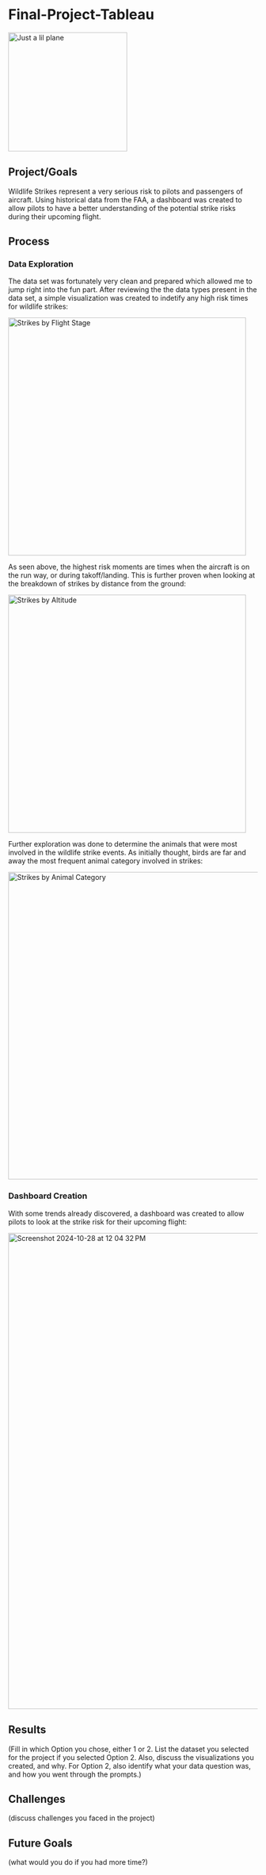 # Final-Project-Tableau

<img width="240" alt="Just a lil plane" src="https://github.com/user-attachments/assets/7c475a0b-2e40-4d75-b1b6-1e926366bb37">

## Project/Goals

Wildlife Strikes represent a very serious risk to pilots and passengers of aircraft. Using historical data from the FAA, a dashboard was created to allow pilots to have a better understanding of the potential strike risks during their upcoming flight.

## Process
### Data Exploration
The data set was fortunately very clean and prepared which allowed me to jump right into the fun part. After reviewing the the data types present in the data set, a simple visualization was created to indetify any high risk times for wildlife strikes:

<img width="480" alt="Strikes by Flight Stage" src="https://github.com/user-attachments/assets/c309ab4c-1e5b-4c98-86e6-595850776871">

As seen above, the highest risk moments are times when the aircraft is on the run way, or during takoff/landing. This is further proven when looking at the breakdown of strikes by distance from the ground:

<img width="480" alt="Strikes by Altitude" src="https://github.com/user-attachments/assets/46814ac1-aece-4de3-8086-2b100a152069">

Further exploration was done to determine the animals that were most involved in the wildlife strike events. As initially thought, birds are far and away the most frequent animal category involved in strikes:

<img width="620" alt="Strikes by Animal Category" src="https://github.com/user-attachments/assets/a5b7d021-0c1a-4c64-9b76-aedb1c27a3f0">



### Dashboard Creation
With some trends already discovered, a dashboard was created to allow pilots to look at the strike risk for their upcoming flight:

<img width="960" alt="Screenshot 2024-10-28 at 12 04 32 PM" src="https://github.com/user-attachments/assets/50307e72-a93c-43e6-8b7f-fca217a75dcb">


## Results
(Fill in which Option you chose, either 1 or 2. List the dataset you selected for the project if you selected Option 2. Also, discuss the visualizations you created, and why. For Option 2, also identify what your data question was, and how you went through the prompts.)

## Challenges 
(discuss challenges you faced in the project)

## Future Goals
(what would you do if you had more time?)
